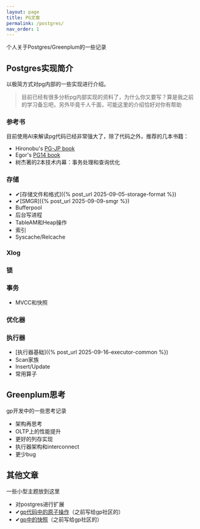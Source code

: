 ```yaml
---
layout: page
title: PG文章
permalink: /postgres/
nav_order: 1
---
```


个人关于Postgres/Greenplum的一些记录

## Postgres实现简介
以极简方式对pg内部的一些实现进行介绍。
> 目前已经有很多分析pg内部实现的资料了，为什么你又要写？算是我之前的学习备忘吧，另外毕竟千人千面，可能这里的介绍恰好对你有帮助

### 参考书
目前使用AI来解读pg代码已经非常强大了，除了代码之外，推荐的几本书籍：
* Hironobu's [PG-JP book](https://www.interdb.jp/pg/)
* Egor's [PG14 book](https://postgrespro.com/community/books/internals)
* 树杰著的2本技术内幕：事务处理和查询优化

### 存储
* ✔[存储文件和格式]({% post_url 2025-09-05-storage-format %})
* ✔[SMGR]({% post_url 2025-09-09-smgr %})
* Bufferpool
* 后台写进程
* TableAM和Heap操作
* 索引
* Syscache/Relcache

### Xlog

### 锁

### 事务
* MVCC和快照

### 优化器

### 执行器
* [执行器基础]({% post_url 2025-09-16-executor-common %})
* Scan家族
* Insert/Update
* 常用算子

## Greenplum思考
gp开发中的一些思考记录
* 架构再思考
* OLTP上的性能提升
* 更好的列存实现
* 执行器架构和interconnect
* 更少bug

## 其他文章
一些小型主题放到这里
* 对postgres进行扩展
* ✔[gp代码中的原子操作](https://blog.csdn.net/gp_community/article/details/124636303)（之前写给gp社区的）
* ✔[gp中的快照](https://blog.csdn.net/chrisy521/article/details/122590844)（之前写给gp社区的）
